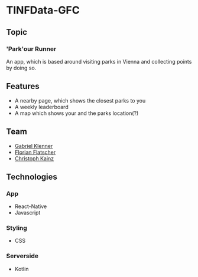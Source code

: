 # TINFData-GFC

## Topic

### 'Park'our Runner
An app, which is based around visiting parks in Vienna and collecting points by doing so.

## Features

- A nearby page, which shows the closest parks to you
- A weekly leaderboard
- A map which shows your and the parks location(?)

## Team

- [Gabriel Klenner](github.com/Gabgab2003)
- [Florian Flatscher](https://github.com/FlorianFlatscher)
- [Christoph Kainz](https://github.com/ckainz11)

## Technologies

### App
- React-Native
- Javascript
### Styling
- CSS
### Serverside
- Kotlin

